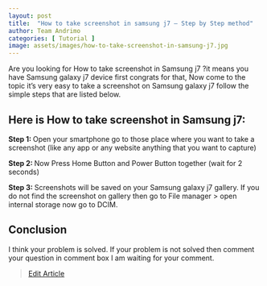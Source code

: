 ```yaml
---
layout: post
title:  "How to take screenshot in samsung j7 – Step by Step method"
author: Team Andrimo
categories: [ Tutorial ]
image: assets/images/how-to-take-screenshot-in-samsung-j7.jpg
---
```

Are you looking for How to take screenshot in Samsung j7 ?it means you have Samsung galaxy j7 device first congrats for that, Now come to the topic it’s very easy to take a screenshot on Samsung galaxy j7 follow the simple steps that are listed below.

## Here is How to take screenshot in Samsung j7:

<b> Step 1: </b> Open your smartphone go to those place where you want to take a screenshot (like any app or any website anything that you want to capture)

<b> Step 2: </b> Now Press Home Button and Power Button together (wait for 2 seconds)

<b> Step 3: </b> Screenshots will be saved on your Samsung galaxy j7 gallery. If you do not find the screenshot on gallery then go to File manager > open internal storage now go to DCIM.

## Conclusion

I think your problem is solved. If your problem is not solved then comment your question in comment box I am waiting for your comment.


> [Edit Article](https://github.com/andrimoopensource/website/edit/master/_posts/2018-01-12-how-to-take-screenshot-in-samsung-j7.md)
